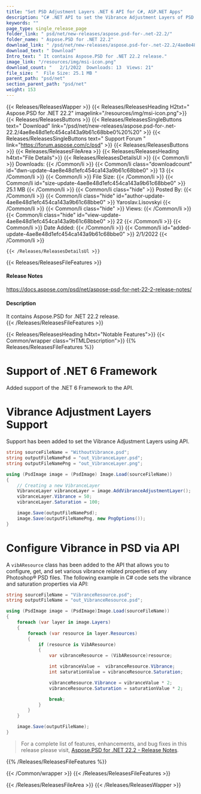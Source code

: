 ```yaml
---
title: "Set PSD Adjustment Layers .NET 6 API for C#, ASP.NET Apps"
description: "C# .NET API to set the Vibrance Adjustment Layers of PSD & PNG images, set the vibrance and saturation of the Photoshop® files, support of the .NET 6 Framework."
keywords: ""
page_type: single_release_page
folder_link: " psd/net/new-releases/aspose.psd-for-.net-22.2/"
folder_name: " Aspose.PSD for .NET 22.2"
download_link: " /psd/net/new-releases/aspose.psd-for-.net-22.2/4ae8e48d1efc454ca143a9b61c68bbe0"
download_text: " Download"
Intro_text: " It contains Aspose.PSD for .NET 22.2 release."
image_link: "/resources/img/msi-icon.png"
download_count: "   2/1/2022  Downloads: 13  Views: 21"
file_size: "  File Size: 25.1 MB "
parent_path: "psd/net"
section_parent_path: "psd/net"
weight: 153
---
```


{{< Releases/ReleasesWapper >}}
{{< Releases/ReleasesHeading H2txt=" Aspose.PSD for .NET 22.2" imagelink="/resources/img/msi-icon.png">}}
{{< Releases/ReleasesButtons >}}
{{< Releases/ReleasesSingleButtons text=" Download" link="/psd/net/new-releases/aspose.psd-for-.net-22.2/4ae8e48d1efc454ca143a9b61c68bbe0%20%20" >}}
{{< Releases/ReleasesSingleButtons text=" Support Forum " link="https://forum.aspose.com/c/psd" >}}
{{< Releases/ReleasesButtons >}}
{{< Releases/ReleasesFileArea >}}
{{< Releases/ReleasesHeading h4txt="File Details">}}
{{< Releases/ReleasesDetailsUl >}}
{{< Common/li  >}} Downloads: {{< /Common/li >}}
{{< Common/li class="downloadcount" id="dwn-update-4ae8e48d1efc454ca143a9b61c68bbe0" >}} 13 {{< /Common/li >}}
{{< Common/li  >}} File Size: {{< /Common/li >}}
{{< Common/li id="size-update-4ae8e48d1efc454ca143a9b61c68bbe0" >}} 25.1 MB {{< /Common/li >}}
{{< Common/li  class="hide" >}} Posted By: {{< /Common/li >}}
{{< Common/li class="hide" id="author-update-4ae8e48d1efc454ca143a9b61c68bbe0" >}} Yaroslav.Lisovskyi {{< /Common/li >}}
{{< Common/li class="hide"  >}} Views: {{< /Common/li >}}
{{< Common/li class="hide" id="view-update-4ae8e48d1efc454ca143a9b61c68bbe0" >}} 22 {{< /Common/li >}}
{{< Common/li  >}} Date Added: {{< /Common/li >}}
{{< Common/li id="added-update-4ae8e48d1efc454ca143a9b61c68bbe0" >}} 2/1/2022 {{< /Common/li >}}

    {{< /Releases/ReleasesDetailsUl >}}

{{< Releases/ReleasesFileFeatures >}}
<h4>Release Notes</h4><div><a href="https://docs.aspose.com/psd/net/aspose-psd-for-net-22-2-release-notes/">https://docs.aspose.com/psd/net/aspose-psd-for-net-22-2-release-notes/</a></div><h4>Description</h4><div class="HTMLDescription">It contains Aspose.PSD for .NET 22.2 release.</div>
{{< /Releases/ReleasesFileFeatures >}}

{{< Releases/ReleasesHeading h4txt="Notable Features">}}
{{< Common/wrapper class="HTMLDescription">}}
{{% Releases/ReleasesFileFeatures %}}

# Support of .NET 6 Framework

Added support of the .NET 6 Framework to the API.

# Vibrance Adjustment Layers Support

Support has been added to set the Vibrance Adjustment Layers using API.

```csharp
string sourceFileName = "WithoutVibrance.psd";
string outputFileNamePsd = "out_VibranceLayer.psd";
string outputFileNamePng = "out_VibranceLayer.png";

using (PsdImage image = (PsdImage) Image.Load(sourceFileName))
{
    // Creating a new VibranceLayer
    VibranceLayer vibranceLayer = image.AddVibranceAdjustmentLayer();
    vibranceLayer.Vibrance = 50;
    vibranceLayer.Saturation = 100;

    image.Save(outputFileNamePsd);
    image.Save(outputFileNamePng, new PngOptions());
}
```

# Configure Vibrance in PSD via API

A `vibAResource` class has been added to the API that allows you to configure, get, and set various vibrance related properties of any Photoshop&reg; PSD files. The following example in C# code sets the vibrance and saturation properties via API:

```csharp
string sourceFileName = "VibranceResource.psd";
string outputFileName = "out_VibranceResource.psd";

using (PsdImage image = (PsdImage)Image.Load(sourceFileName))
{
    foreach (var layer in image.Layers)
    {
        foreach (var resource in layer.Resources)
        {
            if (resource is VibAResource)
            {
                var vibranceResource = (VibAResource)resource;

                int vibranceValue =  vibranceResource.Vibrance;
                int saturationValue = vibranceResource.Saturation;

                vibranceResource.Vibrance = vibranceValue * 2;
                vibranceResource.Saturation = saturationValue * 2;

                break;
            }
        }
    }

    image.Save(outputFileName);
}
```

> For a complete list of features, enhancements, and bug fixes in this release please visit, [Aspose.PSD for .NET 22.2 - Release Notes](https://docs.aspose.com/psd/net/aspose-psd-for-net-22-2-release-notes/).

{{% /Releases/ReleasesFileFeatures %}}

{{< /Common/wrapper >}}
{{< /Releases/ReleasesFileFeatures >}}

{{< /Releases/ReleasesFileArea >}}
{{< /Releases/ReleasesWapper >}}
